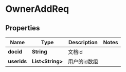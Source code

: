 # OwnerAddReq

## Properties
Name | Type | Description | Notes
------------ | ------------- | ------------- | -------------
**docid** | **String** | 文档id | 
**userids** | **List&lt;String&gt;** | 用户的id数组 | 
